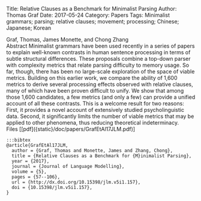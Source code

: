 Title: Relative Clauses as a Benchmark for Minimalist Parsing
Author: Thomas Graf
Date: 2017-05-24
Category: Papers
Tags: Minimalist grammars; parsing; relative clauses; movement; processing; Chinese; Japanese; Korean

<div markdown class="authors">
Graf, Thomas, James Monette, and Chong Zhang
</div>

<div markdown class="abstract">
<span id="abstract-title">Abstract</span>
Minimalist grammars have been used recently in a series of papers to explain well-known contrasts in human sentence processing in terms of subtle structural differences.
These proposals combine a top-down parser with complexity metrics that relate parsing difficulty to memory usage.
So far, though, there has been no large-scale exploration of the space of viable metrics.
Building on this earlier work, we compare the ability of 1,600 metrics to derive several processing effects observed with relative clauses, many of which have been proven difficult to unify.
We show that among those 1,600 candidates, a few metrics (and only a few) can provide a unified account of all these contrasts.
This is a welcome result for two reasons: First, it provides a novel account of extensively studied psycholinguistic data.
Second, it significantly limits the number of viable metrics that may be applied to other phenomena, thus reducing theoretical indeterminacy.
</div>

<div markdown class="files">
<span id="files-title">Files</span>
[[pdf]({static}/doc/papers/GrafEtAl17JLM.pdf)]
</div>

~~~
:::bibtex
@article{GrafEtAl17JLM,
  author = {Graf, Thomas and Monette, James and Zhang, Chong},
  title = {Relative Clauses as a Benchmark for {M}inimalist Parsing},
  year = {2017},
  journal = {Journal of Language Modelling},
  volume = {5},
  pages = {57--106},
  url = {http://dx.doi.org/10.15398/jlm.v5i1.157},
  doi = {10.15398/jlm.v5i1.157},
}
~~~
